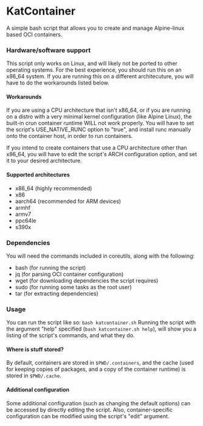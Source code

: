 # KatContainer
A simple bash script that allows you to create and manage Alpine-linux based OCI containers.

### Hardware/software support
This script only works on Linux, and will likely not be ported to other operating systems.
For the best experience, you should run this on an x86_64 system. If you are running this on a different architecuture, you will have to do the workarounds listed below.

#### Workarounds
If you are using a CPU architecture that isn't x86_64, or if you are running on a distro with a very minimal kernel configuration (like Alpine Linux), the built-in crun container runtime WILL not work properly. You will have to set the script's USE_NATIVE_RUNC option to "true", and install runc manually onto the container host, in order to run containers.

If you intend to create containers that use a CPU architecture other than x86_64, you will have to edit the script's ARCH configuration option, and set it to your desired architecture.

#### Supported architectures
- x86_64 (highly recommended)
- x86
- aarch64 (recommended for ARM devices)
- armhf
- armv7
- ppc64le
- s390x

### Dependencies
You will need the commands included in coreutils, along with the following:
- bash (for running the script)
- jq (for parsing OCI container configuration)
- wget (for downloading dependencies the script requires)
- sudo (for running some tasks as the root user)
- tar (for extracting dependencies)

### Usage
You can run the script like so:
```bash katcontainer.sh```
Running the script with the argument "help" specified (```bash katcontainer.sh help```), will show you a listing of the script's commands, and what they do.

#### Where is stuff stored?
By default, containers are stored in ```$PWD/.containers```, and the cache (used for keeping copies of packages, and a copy of the container runtime) is stored in ```$PWD/.cache```.

#### Additional configuration
Some additional configuration (such as changing the default options) can be accessed by directly editing the script. Also, container-specific configuration can be modified using the script's "edit" argument.
